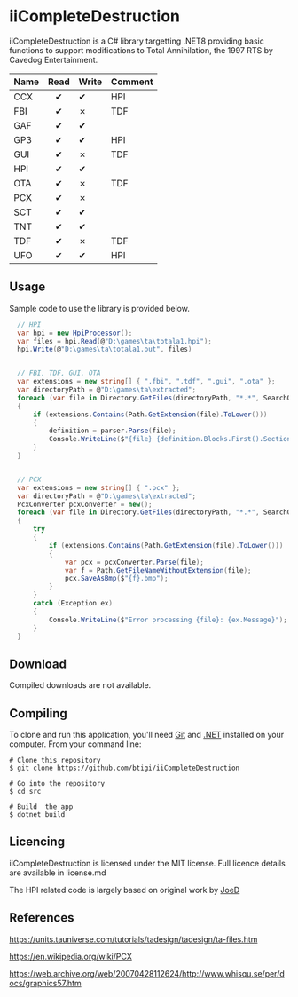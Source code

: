 iiCompleteDestruction
=========

iiCompleteDestruction is a C# library targetting .NET8 providing basic functions to support modifications to Total Annihilation, the 1997 RTS by Cavedog Entertainment.

| Name   | Read | Write | Comment
|--------|:----:|-------|--------
| CCX    | ✔   |   ✔   | HPI
| FBI    | ✔   |   ✗   | TDF
| GAF    | ✔   |   ✔   | 
| GP3    | ✔   |   ✔   | HPI
| GUI    | ✔   |   ✗   | TDF
| HPI    | ✔   |   ✔   | 
| OTA    | ✔   |   ✗   | TDF
| PCX    | ✔   |   ✗   | 
| SCT    | ✔   |   ✔   |
| TNT    | ✔   |   ✔   |
| TDF    | ✔   |   ✗   | TDF
| UFO    | ✔   |   ✔   | HPI

## Usage

Sample code to use the library is provided below.

```csharp
  // HPI
  var hpi = new HpiProcessor();
  var files = hpi.Read(@"D:\games\ta\totala1.hpi");
  hpi.Write(@"D:\games\ta\totala1.out", files)


  // FBI, TDF, GUI, OTA
  var extensions = new string[] { ".fbi", ".tdf", ".gui", ".ota" };
  var directoryPath = @"D:\games\ta\extracted";
  foreach (var file in Directory.GetFiles(directoryPath, "*.*", SearchOption.AllDirectories))
  {
      if (extensions.Contains(Path.GetExtension(file).ToLower()))
      { 
          definition = parser.Parse(file);
          Console.WriteLine($"{file} {definition.Blocks.First().SectionName}");
      }
  }


  // PCX
  var extensions = new string[] { ".pcx" };
  var directoryPath = @"D:\games\ta\extracted";
  PcxConverter pcxConverter = new();
  foreach (var file in Directory.GetFiles(directoryPath, "*.*", SearchOption.AllDirectories))
  {
      try
      {
          if (extensions.Contains(Path.GetExtension(file).ToLower()))
          {
              var pcx = pcxConverter.Parse(file);
              var f = Path.GetFileNameWithoutExtension(file);
              pcx.SaveAsBmp($"{f}.bmp");
          }
      }
      catch (Exception ex)
      {
          Console.WriteLine($"Error processing {file}: {ex.Message}");
      }
  }  
```

## Download

Compiled downloads are not available.

## Compiling

To clone and run this application, you'll need [Git](https://git-scm.com) and [.NET](https://dotnet.microsoft.com/) installed on your computer. From your command line:

```
# Clone this repository
$ git clone https://github.com/btigi/iiCompleteDestruction

# Go into the repository
$ cd src

# Build  the app
$ dotnet build
```

## Licencing

iiCompleteDestruction is licensed under the MIT license. Full licence details are available in license.md

The HPI related code is largely based on original work by [JoeD](https://github.com/joe-d-cws/hpidump)

## References
https://units.tauniverse.com/tutorials/tadesign/tadesign/ta-files.htm

https://en.wikipedia.org/wiki/PCX

https://web.archive.org/web/20070428112624/http://www.whisqu.se/per/docs/graphics57.htm